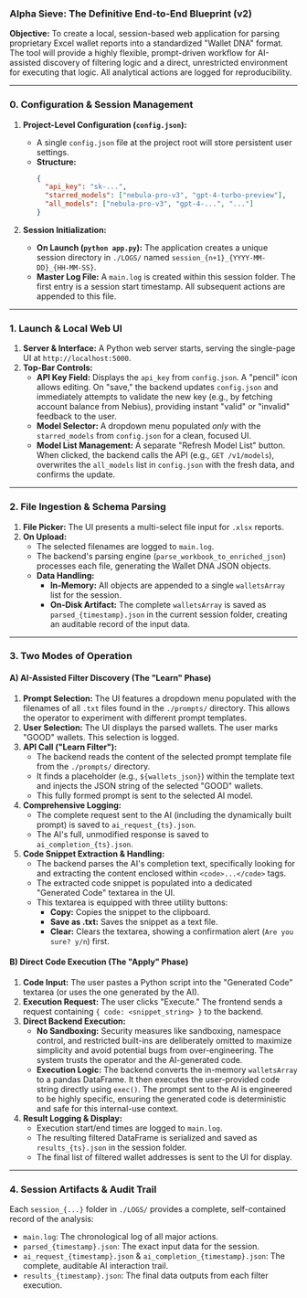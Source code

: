### **Alpha Sieve: The Definitive End-to-End Blueprint (v2)**

**Objective:** To create a local, session-based web application for parsing proprietary Excel wallet reports into a standardized "Wallet DNA" format. The tool will provide a highly flexible, prompt-driven workflow for AI-assisted discovery of filtering logic and a direct, unrestricted environment for executing that logic. All analytical actions are logged for reproducibility.

---

### **0. Configuration & Session Management**

1.  **Project-Level Configuration (`config.json`):**
    *   A single `config.json` file at the project root will store persistent user settings.
    *   **Structure:**
        ```json
        {
          "api_key": "sk-...",
          "starred_models": ["nebula-pro-v3", "gpt-4-turbo-preview"],
          "all_models": ["nebula-pro-v3", "gpt-4-...", "..."]
        }
        ```

2.  **Session Initialization:**
    *   **On Launch (`python app.py`):** The application creates a unique session directory in `./LOGS/` named `session_{n+1}_{YYYY-MM-DD}_{HH-MM-SS}`.
    *   **Master Log File:** A `main.log` is created within this session folder. The first entry is a session start timestamp. All subsequent actions are appended to this file.

---

### **1. Launch & Local Web UI**

1.  **Server & Interface:** A Python web server starts, serving the single-page UI at `http://localhost:5000`.
2.  **Top-Bar Controls:**
    *   **API Key Field:** Displays the `api_key` from `config.json`. A "pencil" icon allows editing. On "save," the backend updates `config.json` and immediately attempts to validate the new key (e.g., by fetching account balance from Nebius), providing instant "valid" or "invalid" feedback to the user.
    *   **Model Selector:** A dropdown menu populated *only* with the `starred_models` from `config.json` for a clean, focused UI.
    *   **Model List Management:** A separate "Refresh Model List" button. When clicked, the backend calls the API (e.g., `GET /v1/models`), overwrites the `all_models` list in `config.json` with the fresh data, and confirms the update.

---

### **2. File Ingestion & Schema Parsing**

1.  **File Picker:** The UI presents a multi-select file input for `.xlsx` reports.
2.  **On Upload:**
    *   The selected filenames are logged to `main.log`.
    *   The backend's parsing engine (`parse_workbook_to_enriched_json`) processes each file, generating the Wallet DNA JSON objects.
    *   **Data Handling:**
        *   **In-Memory:** All objects are appended to a single `walletsArray` list for the session.
        *   **On-Disk Artifact:** The complete `walletsArray` is saved as `parsed_{timestamp}.json` in the current session folder, creating an auditable record of the input data.

---

### **3. Two Modes of Operation**

#### **A) AI-Assisted Filter Discovery (The "Learn" Phase)**

1.  **Prompt Selection:** The UI features a dropdown menu populated with the filenames of all `.txt` files found in the `./prompts/` directory. This allows the operator to experiment with different prompt templates.
2.  **User Selection:** The UI displays the parsed wallets. The user marks "GOOD" wallets. This selection is logged.
3.  **API Call ("Learn Filter"):**
    *   The backend reads the content of the selected prompt template file from the `./prompts/` directory.
    *   It finds a placeholder (e.g., `${wallets_json}`) within the template text and injects the JSON string of the selected "GOOD" wallets.
    *   This fully formed prompt is sent to the selected AI model.
4.  **Comprehensive Logging:**
    *   The complete request sent to the AI (including the dynamically built prompt) is saved to `ai_request_{ts}.json`.
    *   The AI's full, unmodified response is saved to `ai_completion_{ts}.json`.
5.  **Code Snippet Extraction & Handling:**
    *   The backend parses the AI's completion text, specifically looking for and extracting the content enclosed within `<code>...</code>` tags.
    *   The extracted code snippet is populated into a dedicated "Generated Code" textarea in the UI.
    *   This textarea is equipped with three utility buttons:
        *   **Copy:** Copies the snippet to the clipboard.
        *   **Save as .txt:** Saves the snippet as a text file.
        *   **Clear:** Clears the textarea, showing a confirmation alert (`Are you sure? y/n`) first.

#### **B) Direct Code Execution (The "Apply" Phase)**

1.  **Code Input:** The user pastes a Python script into the "Generated Code" textarea (or uses the one generated by the AI).
2.  **Execution Request:** The user clicks "Execute." The frontend sends a request containing `{ code: <snippet_string> }` to the backend.
3.  **Direct Backend Execution:**
    *   **No Sandboxing:** Security measures like sandboxing, namespace control, and restricted built-ins are deliberately omitted to maximize simplicity and avoid potential bugs from over-engineering. The system trusts the operator and the AI-generated code.
    *   **Execution Logic:** The backend converts the in-memory `walletsArray` to a pandas DataFrame. It then executes the user-provided code string directly using `exec()`. The prompt sent to the AI is engineered to be highly specific, ensuring the generated code is deterministic and safe for this internal-use context.
4.  **Result Logging & Display:**
    *   Execution start/end times are logged to `main.log`.
    *   The resulting filtered DataFrame is serialized and saved as `results_{ts}.json` in the session folder.
    *   The final list of filtered wallet addresses is sent to the UI for display.

---

### **4. Session Artifacts & Audit Trail**

Each `session_{...}` folder in `./LOGS/` provides a complete, self-contained record of the analysis:

*   `main.log`: The chronological log of all major actions.
*   `parsed_{timestamp}.json`: The exact input data for the session.
*   `ai_request_{timestamp}.json` & `ai_completion_{timestamp}.json`: The complete, auditable AI interaction trail.
*   `results_{timestamp}.json`: The final data outputs from each filter execution.